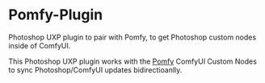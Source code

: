 # Pomfy-Plugin
Photoshop UXP plugin to pair with Pomfy, to get Photoshop custom nodes inside of ComfyUI.

This Photoshop UXP plugin works with the [Pomfy](https://github.com/Millyarde/Pomfy) ComfyUI Custom Nodes to sync Photoshop/ComfyUI updates bidirectioanlly.
